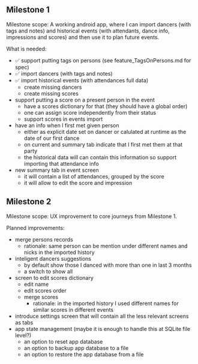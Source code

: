 
## Milestone 1

Milestone scope:
A working android app, where I can import dancers (with tags and notes) and historical events (with attendants, dance info, impressions and scores)
and then use it to plan future events.

What is needed:
- ✅ support putting tags on persons (see feature_TagsOnPersons.md for spec)
- ✅ import dancers (with tags and notes)
- ✅ import historical events (with attendances full data)
  - create missing dancers
  - create missing scores
- support putting a score on a present person in the event
  - have a scores dictionary for that (they should have a global order)
  - one can assign score independently from their status
  - support scores in events import
- have an info when I first met given person
  - either as explicit date set on dancer or calulated at runtime as the date of our first dance
  - on current and summary tab indicate that I first met them at that party
  - the historical data will can contain this information so support importing that attendance info
- new summary tab in event screen
  - it will contain a list of attendances, grouped by the score
  - it will allow to edit the score and impression

## Milestone 2

Milestone scope:
UX improvement to core journeys from Milestone 1.

Planned improvements:
- merge persons records
  - rationale: same person can be mention under different names and nicks in the imported history
- inteligent dancers suggestions
  - by default show those I danced with more than one in last 3 months
  - a switch to show all
- screen to edit scores dictionary
  - edit name
  - edit scores order
  - merge scores
    - rationale: in the imported history I used different names for similar scores in different events
- introduce settings screen that will contain all the less relevant screens as tabs
- app state management (maybe it is enough to handle this at SQLite file level?)
  - an option to reset app database
  - an option to backup app database to a file
  - an option to restore the app database from a file